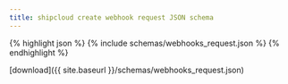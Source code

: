 ```yaml
---
title: shipcloud create webhook request JSON schema
---
```


{% highlight json %}
{% include schemas/webhooks_request.json %}
{% endhighlight %}

<i class="glyphicon glyphicon-download-alt"></i> [download]({{ site.baseurl }}/schemas/webhooks_request.json)
